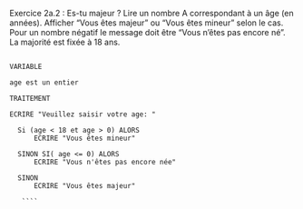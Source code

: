 Exercice 2a.2 : Es-tu majeur ?
Lire un nombre A correspondant à un âge (en années).
Afficher “Vous êtes majeur” ou “Vous êtes mineur” selon le cas.
Pour un nombre négatif le message doit être “Vous n’êtes pas encore né”.
La majorité est fixée à 18 ans.

  ```` 

VARIABLE

 age est un entier
 
 TRAITEMENT
 
 ECRIRE "Veuillez saisir votre age: "
 			
 	Si (age < 18 et age > 0) ALORS
 		ECRIRE "Vous êtes mineur"
 		
 	SINON SI( age <= 0) ALORS
 		ECRIRE "Vous n'êtes pas encore née"
 	
 	SINON 
 		ECRIRE "Vous êtes majeur"
 		
 	 ```` 
 	